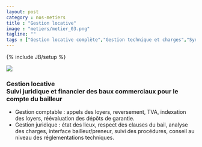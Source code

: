 ```yaml
---
layout: post
category : nos-metiers
title : "Gestion locative"
image : "metiers/metier_03.png"
tagline: ""
tags : ["Gestion locative complète","Gestion technique et charges","Syndicat de copropriété","Gestion d'entrepôts"]
---
```

{% include JB/setup %}
<div class="row">
    <div class="col-md-12 col-lg-12">
      <div class="thumbnail">
        <img src="{{ ASSET_PATH }}/metiers/metiertop5_03.png" class="img-responsive">
      </div>
    </div>
    <div class="col-md-12 col-lg-12 text-center">
      <h3>Gestion locative<br/>
          Suivi juridique et financier des baux commerciaux pour le compte du bailleur</h3>
    <ul>
      <li>Gestion comptable : appels des loyers, reversement, TVA, indexation des loyers, réévaluation des dépôts de garantie. </li>
      <li>Gestion juridique : état des lieux, respect des clauses du bail, analyse des charges, interface bailleur/preneur, suivi des procédures, conseil au niveau des réglementations techniques.</li>
    </ul>
    </div>
</div>

